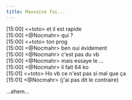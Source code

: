 ```yaml
---
title: Mauvaise foi...
---
```


[15:00] <+toto> et il est rapide  
[15:00] <@Nocmahr> qui ?  
[15:00] <+toto> ton prog  
[15:00] <@Nocmahr> ben oui évidement  
[15:00] <@Nocmahr> c'est pas du vb  
[15:00] <@Nocmahr> mais essaye le ...  
[15:00] <@Nocmahr> il fait 64 ko  
[15:01] <+toto> Ho vb ce n'est pas si mal que ça  
[15:01] <@Nocmahr> (j'ai pas dit le contraire)

...ahem...

